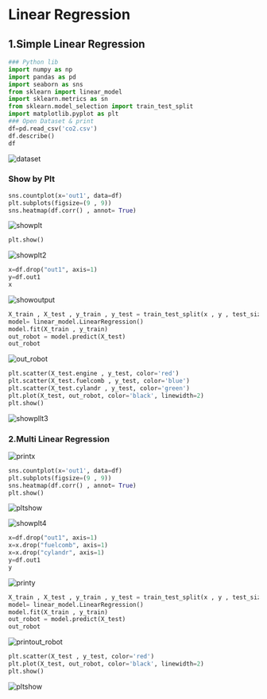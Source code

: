 # Linear Regression 

## 1.Simple Linear Regression
```python
### Python lib
import numpy as np
import pandas as pd
import seaborn as sns
from sklearn import linear_model
import sklearn.metrics as sn
from sklearn.model_selection import train_test_split
import matplotlib.pyplot as plt
### Open Dataset & print
df=pd.read_csv('co2.csv')
df.describe()
df
```
![dataset](https://raw.githubusercontent.com/LeilaMohseni/car_co2_ai/master/img/1.jpg)
### Show by Plt
```python
sns.countplot(x='out1', data=df)
plt.subplots(figsize=(9 , 9))
sns.heatmap(df.corr() , annot= True)
```
![showplt](https://raw.githubusercontent.com/LeilaMohseni/car_co2_ai/master/img/2.png)

```python
plt.show()
```
![showplt2](https://raw.githubusercontent.com/LeilaMohseni/car_co2_ai/master/img/3.jpg)
```python
x=df.drop("out1", axis=1)
y=df.out1
x
```
![showoutput](https://raw.githubusercontent.com/LeilaMohseni/car_co2_ai/master/img/4.jpg)
```python
X_train , X_test , y_train , y_test = train_test_split(x , y , test_size=0.2)
model= linear_model.LinearRegression()
model.fit(X_train , y_train)
out_robot = model.predict(X_test)
out_robot
```
![out_robot](https://raw.githubusercontent.com/LeilaMohseni/car_co2_ai/master/img/5.jpg)
```python
plt.scatter(X_test.engine , y_test, color='red')
plt.scatter(X_test.fuelcomb , y_test, color='blue')
plt.scatter(X_test.cylandr , y_test, color='green')
plt.plot(X_test, out_robot, color='black', linewidth=2)
plt.show()
```
![showpllt3](https://raw.githubusercontent.com/LeilaMohseni/car_co2_ai/master/img/6.jpg)

### 2.Multi Linear Regression
![printx](https://raw.githubusercontent.com/LeilaMohseni/car_co2_ai/master/img/11.jpg)
```python
sns.countplot(x='out1', data=df)
plt.subplots(figsize=(9 , 9))
sns.heatmap(df.corr() , annot= True)
plt.show()
```
![pltshow](https://raw.githubusercontent.com/LeilaMohseni/car_co2_ai/master/img/22.jpg)

![showplt4](https://raw.githubusercontent.com/LeilaMohseni/car_co2_ai/master/img/33.jpg)
```python
x=df.drop("out1", axis=1)
x=x.drop("fuelcomb", axis=1)
x=x.drop("cylandr", axis=1)
y=df.out1
y
```
![printy](https://raw.githubusercontent.com/LeilaMohseni/car_co2_ai/master/img/44.jpg)
```python
X_train , X_test , y_train , y_test = train_test_split(x , y , test_size=0.2)
model= linear_model.LinearRegression()
model.fit(X_train , y_train)
out_robot = model.predict(X_test)
out_robot
```
![printout_robot](https://raw.githubusercontent.com/LeilaMohseni/car_co2_ai/master/img/55.jpg)
```python
plt.scatter(X_test , y_test, color='red')
plt.plot(X_test, out_robot, color='black', linewidth=2)
plt.show()
```
![pltshow](https://raw.githubusercontent.com/LeilaMohseni/car_co2_ai/master/img/66.jpg)
